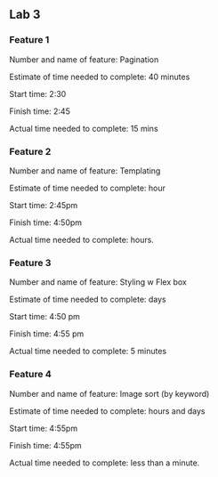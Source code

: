 
## Lab 3

### Feature 1

Number and name of feature: Pagination

Estimate of time needed to complete: 40 minutes

Start time: 2:30

Finish time: 2:45

Actual time needed to complete: 15 mins

### Feature 2

Number and name of feature: Templating

Estimate of time needed to complete: hour

Start time: 2:45pm

Finish time: 4:50pm

Actual time needed to complete: hours.

### Feature 3

Number and name of feature: Styling w Flex box

Estimate of time needed to complete: days

Start time: 4:50 pm

Finish time: 4:55 pm

Actual time needed to complete: 5 minutes

### Feature 4

Number and name of feature: Image sort (by keyword)

Estimate of time needed to complete: hours and days

Start time: 4:55pm

Finish time: 4:55pm

Actual time needed to complete: less than a minute.